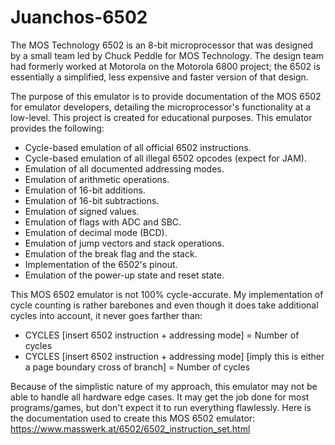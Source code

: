 # Juanchos-6502
The MOS Technology 6502 is an 8-bit microprocessor that was designed by a small team led by Chuck Peddle for MOS Technology. The design team had formerly worked at Motorola on the Motorola 6800 project; the 6502 is essentially a simplified, less expensive and faster version of that design.

The purpose of this emulator is to provide documentation of the MOS 6502 for emulator developers, detailing the microprocessor's functionality at a low-level. This project is created for educational purposes. This emulator provides the following:

- Cycle-based emulation of all official 6502 instructions.
- Cycle-based emulation of all illegal 6502 opcodes (expect for JAM).
- Emulation of all documented addressing modes.
- Emulation of arithmetic operations.
- Emulation of 16-bit additions.
- Emulation of 16-bit subtractions.
- Emulation of signed values.
- Emulation of flags with ADC and SBC.
- Emulation of decimal mode (BCD).
- Emulation of jump vectors and stack operations.
- Emulation of the break flag and the stack.
- Implementation of the 6502's pinout.
- Emulation of the power-up state and reset state.

This MOS 6502 emulator is not 100% cycle-accurate. My implementation of cycle counting is rather barebones and even though it does take additional cycles into account, it never goes farther than:

- CYCLES [insert 6502 instruction + addressing mode] = Number of cycles
- CYCLES [insert 6502 instruction + addressing mode] [imply this is either a page boundary cross of branch] = Number of cycles

Because of the simplistic nature of my approach, this emulator may not be able to handle all hardware edge cases. It may get the job done for most programs/games, but don't expect it to run everything flawlessly. Here is the documentation used to create this MOS 6502 emulator: https://www.masswerk.at/6502/6502_instruction_set.html

